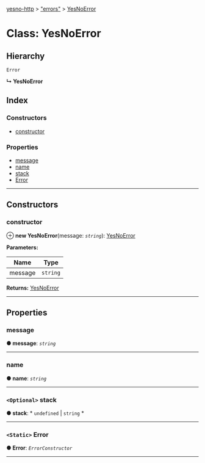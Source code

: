 [yesno-http](../README.md) > ["errors"](../modules/_errors_.md) > [YesNoError](../classes/_errors_.yesnoerror.md)

# Class: YesNoError

## Hierarchy

 `Error`

**↳ YesNoError**

## Index

### Constructors

* [constructor](_errors_.yesnoerror.md#constructor)

### Properties

* [message](_errors_.yesnoerror.md#message)
* [name](_errors_.yesnoerror.md#name)
* [stack](_errors_.yesnoerror.md#stack)
* [Error](_errors_.yesnoerror.md#error)

---

## Constructors

<a id="constructor"></a>

###  constructor

⊕ **new YesNoError**(message: *`string`*): [YesNoError](_errors_.yesnoerror.md)

**Parameters:**

| Name | Type |
| ------ | ------ |
| message | `string` |

**Returns:** [YesNoError](_errors_.yesnoerror.md)

___

## Properties

<a id="message"></a>

###  message

**● message**: *`string`*

___
<a id="name"></a>

###  name

**● name**: *`string`*

___
<a id="stack"></a>

### `<Optional>` stack

**● stack**: * `undefined` &#124; `string`
*

___
<a id="error"></a>

### `<Static>` Error

**● Error**: *`ErrorConstructor`*

___


